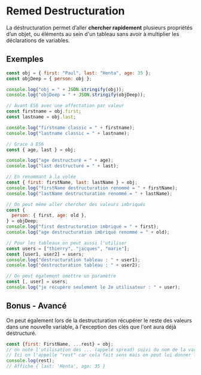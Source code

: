 # Remed Destructuration

La déstructuration permet d’aller **chercher rapidement** plusieurs propriétés d’un objet, ou éléments au sein d'un tableau sans avoir à multiplier les déclarations de variables.

## Exemples

```js
const obj = { first: "Paul", last: "Henta", age: 35 };
const objDeep = { person: obj };

console.log("obj = " + JSON.stringify(obj));
console.log("objDeep = " + JSON.stringify(objDeep));

// Avant ES6 avec une affectation par valeur
const firstname = obj.first;
const lastname = obj.last;

console.log("firstname classic = " + firstname);
console.log("lastname classic = " + lastname);

// Grace à ES6
const { age, last } = obj;

console.log("age destructuré = " + age);
console.log("last destructuré = " + last);

// En renommant à la volée
const { first: firstName, last: lastName } = obj;
console.log("firstName destructuration renommé = " + firstName);
console.log("lastName destructuration renommé = " + lastName);

// On peut même aller chercher des valeurs imbriqués 
const {
  person: { first, age: old },
} = objDeep;
console.log("first destructuration imbriqué = " + first);
console.log("age destructuration imbriqué renommé = " + old);

// Pour les tableaux on peut aussi l'utiliser
const users = ["thierry", "jacques", "marie"];
const [user1, user2] = users;
console.log("destructuration tableau : " + user1);
console.log("destructuration tableau : " + user2);

// On peut également omettre un paramètre
const [, user] = users;
console.log("je récupère seulement le 2e utilisateur : " + user);

```

## Bonus - Avancé

On peut également lors de la destructuration récupérer le reste des valeurs dans une nouvelle variable, à l'exception des clés que l'ont aura déjà destructuré.

```js
const {first: FirstName, ...rest} = obj; 
// on note l'utilisation des ... (appelé spread) suivi du nom de la variable qui va contenur le reste des éléments
// Ici on l'appelle "rest" car cela fait sens mais on peut lui donner le nom que l'on veut
console.log(rest);
// Affiche { last: 'Henta', age: 35 }
```
